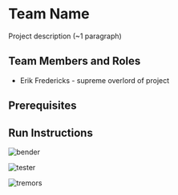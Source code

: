 # Team Name

Project description (~1 paragraph)

## Team Members and Roles

* Erik Fredericks - supreme overlord of project
  
## Prerequisites

## Run Instructions

![bender](https://media.tenor.com/vTNSLR0PB5YAAAAC/futurama-bender.gif)

![tester](https://i.imgur.com/HqUvByl.gif)

![tremors](https://i.imgur.com/4m3UPq3.jpeg)
